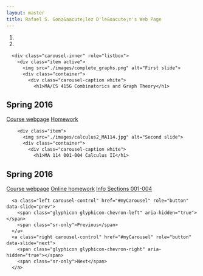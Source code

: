 ```yaml
---
layout: master
title: Rafael S. Gonz&aacute;lez D'le&oacute;n's Web Page
---
```


<div id="myCarousel" class="carousel slide" data-ride="carousel">
      <!-- Indicators -->
      <ol class="carousel-indicators">
        <li data-target="#myCarousel" data-slide-to="0" class="active"></li>
        <li data-target="#myCarousel" data-slide-to="1"></li>
      </ol>

      <div class="carousel-inner" role="listbox">
        <div class="item active">
          <img src="./images/complete_graphs.png" alt="First slide">
          <div class="container">
            <div class="carousel-caption white">
              <h1>MA/CS 415G Combinatorics and Graph Theory</h1>
  <h2>Spring 2016</h2>
  <p>
   <a class="btn btn-lg btn-primary showinfo" name="MA/CS 415G 001" href="/pages/courses/ma415G001-201602.html" role="button">Course webpage</a>
   <a class="btn btn-lg btn-primary showinfo" name="MA/CS 415G 001" href="/pages/courses/homeworkma415G001-201602.html" role="button">Homework</a>
	  </p>
            </div>
          </div>
        </div>

        <div class="item">
          <img src="./images/calculus2_MA114.jpg" alt="Second slide">
          <div class="container">
            <div class="carousel-caption white">
              <h1>MA 114 001-004 Calculus II</h1>
  <h2>Spring 2016</h2>
  <p>
   <a class="btn btn-lg btn-primary showinfo" name="MA 114 001-004" href="http://www.ms.uky.edu/~droyster/ma114F16/	" role="button">Course webpage</a>
   <a class="btn btn-lg btn-primary" name="MA 114 001-004" href="http://webwork.as.uky.edu/webwork2/MA114F16/" role="button">Online homework</a>   
   <a class="btn btn-lg btn-primary showinfo" name="MA 114 001-004" href="/pages/courses/ma114-001-004-201602.html" role="button">Info Sections 001-004</a>


  </p>
            </div>
          </div>
        </div>
      </div>
      
      <a class="left carousel-control" href="#myCarousel" role="button" data-slide="prev">
        <span class="glyphicon glyphicon-chevron-left" aria-hidden="true"></span>
        <span class="sr-only">Previous</span>
      </a>
      <a class="right carousel-control" href="#myCarousel" role="button" data-slide="next">
        <span class="glyphicon glyphicon-chevron-right" aria-hidden="true"></span>
        <span class="sr-only">Next</span>
      </a>
 </div>
